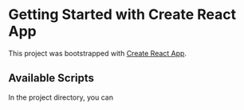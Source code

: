 # Getting Started with Create React App

This project was bootstrapped with [Create React App](https://github.com/facebook/create-react-app).

## Available Scripts

In the project directory, you can 
